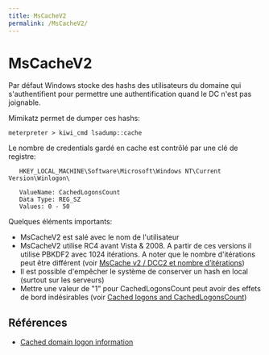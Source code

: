 ```yaml
---
title: MsCacheV2
permalink: /MsCacheV2/
---
```


# MsCacheV2

Par défaut Windows stocke des hashs des utilisateurs du domaine qui s'authentifient pour permettre une authentification quand le DC n'est pas joignable.

Mimikatz permet de dumper ces hashs:
```
meterpreter > kiwi_cmd lsadump::cache
```
Le nombre de credentials gardé en cache est contrôlé par une clé de registre:

``` text
   HKEY_LOCAL_MACHINE\Software\Microsoft\Windows NT\Current Version\Winlogon\

   ValueName: CachedLogonsCount
   Data Type: REG_SZ
   Values: 0 - 50
```

Quelques éléments importants:
- MsCacheV2 est salé avec le nom de l'utilisateur
- MsCacheV2 utilise RC4 avant Vista & 2008. A partir de ces versions il utilise PBKDF2 avec 1024 itérations. A noter que le nombre d'itérations peut être différent (voir [MsCache v2 / DCC2 et nombre d’itérations](http://blog.gentilkiwi.com/securite/mscache-v2-dcc2-iteration))
- Il est possible d'empêcher le système de conserver un hash en local (surtout sur les serveurs)
- Mettre une valeur de "1" pour CachedLogonsCount peut avoir des effets de bord indésirables (voir [Cached logons and CachedLogonsCount](https://blogs.technet.microsoft.com/instan/2011/12/06/cached-logons-and-cachedlogonscount/))

## Références
- [Cached domain logon information](https://support.microsoft.com/en-us/kb/172931)
